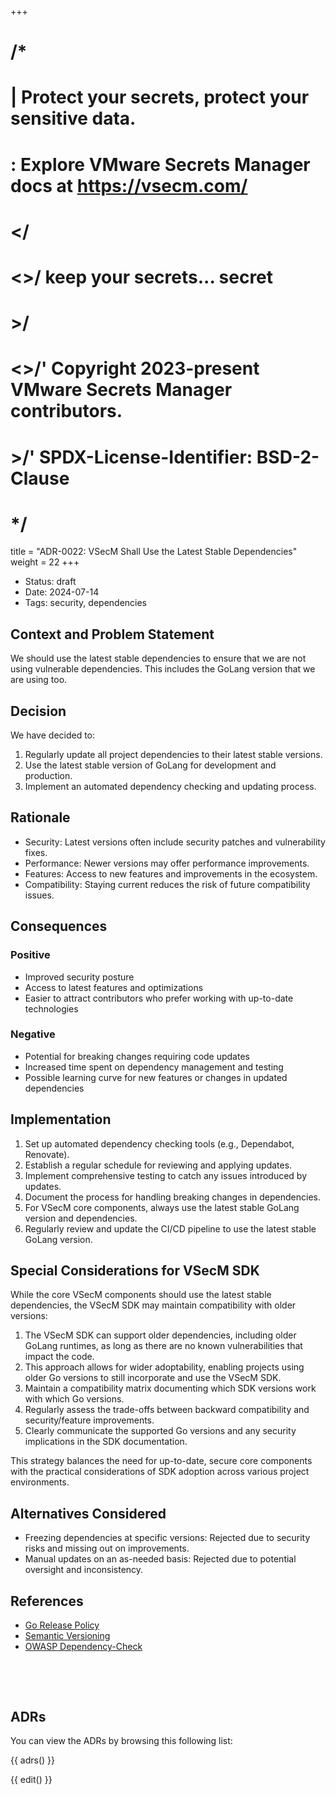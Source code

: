 +++
# /*
# |    Protect your secrets, protect your sensitive data.
# :    Explore VMware Secrets Manager docs at https://vsecm.com/
# </
# <>/  keep your secrets... secret
# >/
# <>/' Copyright 2023-present VMware Secrets Manager contributors.
# >/'  SPDX-License-Identifier: BSD-2-Clause
# */

title = "ADR-0022: VSecM Shall Use the Latest Stable Dependencies"
weight = 22
+++

- Status: draft
- Date: 2024-07-14
- Tags: security, dependencies

## Context and Problem Statement

We should use the latest stable dependencies to ensure that we are not using
vulnerable dependencies. This includes the GoLang version that we are using
too.

## Decision

We have decided to:

1. Regularly update all project dependencies to their latest stable versions.
2. Use the latest stable version of GoLang for development and production.
3. Implement an automated dependency checking and updating process.

## Rationale

- Security: Latest versions often include security patches and vulnerability fixes.
- Performance: Newer versions may offer performance improvements.
- Features: Access to new features and improvements in the ecosystem.
- Compatibility: Staying current reduces the risk of future compatibility issues.

## Consequences

### Positive

- Improved security posture
- Access to latest features and optimizations
- Easier to attract contributors who prefer working with up-to-date technologies

### Negative

- Potential for breaking changes requiring code updates
- Increased time spent on dependency management and testing
- Possible learning curve for new features or changes in updated dependencies

## Implementation

1. Set up automated dependency checking tools (e.g., Dependabot, Renovate).
2. Establish a regular schedule for reviewing and applying updates.
3. Implement comprehensive testing to catch any issues introduced by updates.
4. Document the process for handling breaking changes in dependencies.
5. For VSecM core components, always use the latest stable GoLang version and 
   dependencies.
6. Regularly review and update the CI/CD pipeline to use the latest stable 
GoLang version.

## Special Considerations for VSecM SDK

While the core VSecM components should use the latest stable dependencies, the 
VSecM SDK may maintain compatibility with older versions:

1. The VSecM SDK can support older dependencies, including older GoLang runtimes, 
   as long as there are no known vulnerabilities that impact the code.
2. This approach allows for wider adoptability, enabling projects using older 
   Go versions to still incorporate and use the VSecM SDK.
3. Maintain a compatibility matrix documenting which SDK versions work with 
   which Go versions.
4. Regularly assess the trade-offs between backward compatibility and 
   security/feature improvements.
5. Clearly communicate the supported Go versions and any security implications 
   in the SDK documentation.

This strategy balances the need for up-to-date, secure core components with the 
practical considerations of SDK adoption across various project environments.

## Alternatives Considered

- Freezing dependencies at specific versions: Rejected due to security risks and 
  missing out on improvements.
- Manual updates on an as-needed basis: Rejected due to potential oversight and 
  inconsistency.

## References

- [Go Release Policy](https://golang.org/doc/devel/release.html)
- [Semantic Versioning](https://semver.org/)
- [OWASP Dependency-Check](https://owasp.org/www-project-dependency-check/)

<p>&nbsp;</p>
<p>&nbsp;</p>

## ADRs

You can view the ADRs by browsing this following list:

{{ adrs() }}

{{ edit() }}
